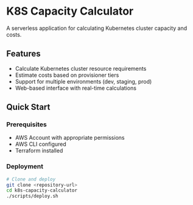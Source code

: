 # K8S Capacity Calculator

A serverless application for calculating Kubernetes cluster capacity and costs.

## Features
- Calculate Kubernetes cluster resource requirements
- Estimate costs based on provisioner tiers
- Support for multiple environments (dev, staging, prod)
- Web-based interface with real-time calculations

## Quick Start

### Prerequisites
- AWS Account with appropriate permissions
- AWS CLI configured
- Terraform installed

### Deployment
```bash
# Clone and deploy
git clone <repository-url>
cd k8s-capacity-calculator
./scripts/deploy.sh
